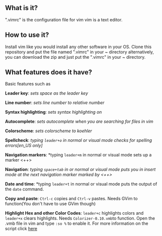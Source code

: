 What is it?
-----
".vimrc" is the configuration file for vim
vim is a text editor.

How to use it?
-------
Install vim like you would install any other software in your OS.
Clone this repository and put the file named ".vimrc" in your ~ directory
alternatively,
you can download the zip and just put the ".vimrc" in your ~ directory.

What features does it have?
---------
Basic features such as

**Leader key**: *sets space as the leader key*

**Line number**: *sets line number to relative number*

**Syntax highlighting**: *sets syntax highlighting on*

**Autocomplete**: *sets autocomplete when you are searching for files in vim*

**Colorscheme**: *sets colorscheme to koehler*

**Spellcheck**: *typing `leader+o` in normal or visual mode checks for spelling errors[en_US only]*

**Navigation markers**: *typing `leader+m` in normal or visual mode sets up a marker <++>

**Navigation**: *typing `space+tab` in or normal or visual mode puts you in insert mode at the next navigation marker marked by <++>*

**Date and time**: *typing `leader+t` in normal or visual mode puts the output of the `date` command.

**Copy and paste**: `Ctrl-c` copies and `Ctrl-v` pastes. Needs GVim to function(You don't have to use GVim though)

**Highlight Hex and other Color Codes**: `leader+c` highlights colors and `leader+x` clears highlights. Needs `Colorizer-0.10.vmb`to function. Open the .vmb file in vim and type `:so %` to enable it. For more information on the script click [here](https://www.vim.org/scripts/script.php?script_id=3963)

